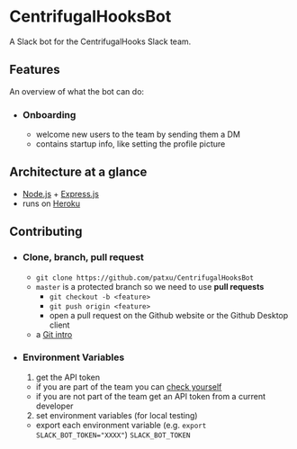 # CentrifugalHooksBot
A Slack bot for the CentrifugalHooks Slack team.

## Features
An overview of what the bot can do:
- ### Onboarding
  - welcome new users to the team by sending them a DM
  - contains startup info, like setting the profile picture

## Architecture at a glance

  - [Node.js](https://nodejs.org/en/) + [Express.js](http://expressjs.com/)
  - runs on [Heroku](http://heroku.com)

## Contributing
- ### Clone, branch, pull request
  - `git clone https://github.com/patxu/CentrifugalHooksBot`
  - `master` is a protected branch so we need to use **pull requests**
    - `git checkout -b <feature>`
    - `git push origin <feature>`
    - open a pull request on the Github website or the Github Desktop client
  - a [Git intro](https://github.com/dali-lab/gitivity)

- ### Environment Variables
  1. get the API token
    - if you are part of the team you can [check yourself](https://centrifugal-hooks.slack.com/services/B1996SDM2)
    - if you are not part of the team get an API token from a current developer
  2. set environment variables (for local testing)
    - export each environment variable (e.g. `export SLACK_BOT_TOKEN="XXXX"`)
    `SLACK_BOT_TOKEN`
